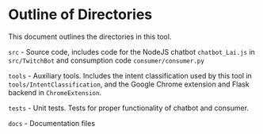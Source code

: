 # Outline of Directories

This document outlines the directories in this tool.

`src` - Source code, includes code for the NodeJS chatbot `chatbot_Lai.js` in `src/TwitchBot` and consumption code `consumer/consumer.py`

`tools` - Auxiliary tools. Includes the intent classification used by this tool in `tools/IntentClassification`, and the Google Chrome extension and Flask backend in `ChromeExtension`.

`tests` - Unit tests. Tests for proper functionality of chatbot and consumer.

`docs` - Documentation files
